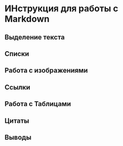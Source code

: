 # ИНструкция для работы с Markdown

## Выделение текста

## Списки

## Работа с изображениями

## Ссылки

## Работа с Таблицами

## Цитаты

## Выводы